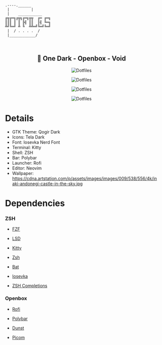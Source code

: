 ```

 
.----.______
 |          |                                                           
 |    ___________
╔╦╔═╗╔╦╗╔═╗╦╦  ╔═ ╔═╗  
║║║ ║ ║ ╠╣ ║║  ║╣ ╚═╗  
╩╝╚═╝ ╩ ╚  ╩╩═╝╚═╝╚═╝  
 |  / . . . .  /       
 |____________/          
 
                       
```

<h2 align=center>🐧 One Dark - Openbox - Void</h2>

<p align="center">
  <img src="https://raw.githubusercontent.com/smartsyncing/dotfiles/main/assets/blank.png" alt="Dotfiles"/>
</p>
<p align="center">
  <img src="https://raw.githubusercontent.com/smartsyncing/dotfiles/main/assets/rofi.png" alt="Dotfiles"/>
</p>
<p align="center">
  <img src="https://raw.githubusercontent.com/smartsyncing/dotfiles/main/assets/openbox1.png" alt="Dotfiles"/>
</p>
<p align="center">
  <img src="https://raw.githubusercontent.com/smartsyncing/dotfiles/main/assets/openbox2.png" alt="Dotfiles"/>
</p>

# Details 
* GTK Theme: Qogir Dark
* Icons: Tela Dark
* Font: Iosevka Nerd Font
* Terminal: Kitty
* Shell: ZSH
* Bar: Polybar
* Launcher: Rofi
* Editor: Neovim
* Wallpaper: https://cdna.artstation.com/p/assets/images/images/009/538/556/4k/inaki-andonegi-castle-in-the-sky.jpg

# Dependencies

### ZSH

* [FZF](https://github.com/junegunn/fzf)

* [LSD](https://github.com/Peltoche/lsd)

* [Kitty](https://github.com/kovidgoyal/kitty) 

* [Zsh](https://github.com/zsh-users/zsh) 

* [Bat](https://github.com/sharkdp/bat)

* [Iosevka](https://github.com/ryanoasis/nerd-fonts/releases/download/v2.1.0/Iosevka.zip)

* [ZSH Completions](https://github.com/zsh-users/zsh-completions)

### Openbox

* [Rofi](https://github.com/davatorium/rofi)

* [Polybar](https://github.com/polybar/polybar)

* [Dunst](https://github.com/dunst-project/dunst)

* [Picom](https://github.com/ibhagwan/picom)









